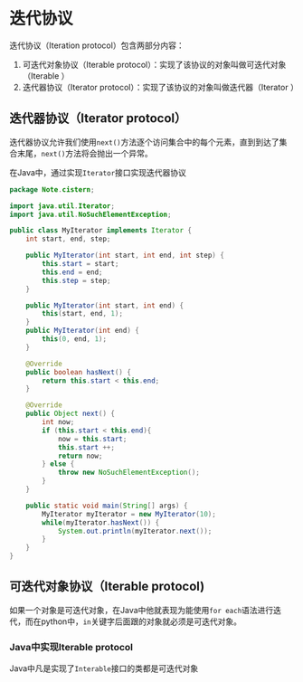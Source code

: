 # 迭代协议

迭代协议（Iteration protocol）包含两部分内容：

1. 可迭代对象协议（Iterable protocol）：实现了该协议的对象叫做可迭代对象（Iterable ）
2. 迭代器协议（Iterator protocol）：实现了该协议的对象叫做迭代器（Iterator ）

## 迭代器协议（Iterator protocol）

迭代器协议允许我们使用`next()`方法逐个访问集合中的每个元素，直到到达了集合末尾，`next()`方法将会抛出一个异常。

在Java中，通过实现`Iterator`接口实现迭代器协议

```java
package Note.cistern;

import java.util.Iterator;
import java.util.NoSuchElementException;

public class MyIterator implements Iterator {
    int start, end, step;

    public MyIterator(int start, int end, int step) {
        this.start = start;
        this.end = end;
        this.step = step;
    }

    public MyIterator(int start, int end) {
        this(start, end, 1);
    }
    public MyIterator(int end) {
        this(0, end, 1);
    }

    @Override
    public boolean hasNext() {
        return this.start < this.end;
    }

    @Override
    public Object next() {
        int now;
        if (this.start < this.end){
            now = this.start;
            this.start ++;
            return now;
        } else {
            throw new NoSuchElementException();
        }
    }

    public static void main(String[] args) {
        MyIterator myIterator = new MyIterator(10);
        while(myIterator.hasNext()) {
            System.out.println(myIterator.next());
        }
    }
}

```



## 可迭代对象协议（Iterable protocol)

如果一个对象是可迭代对象，在Java中他就表现为能使用`for each`语法进行迭代，而在python中，`in`关键字后面跟的对象就必须是可迭代对象。

### Java中实现Iterable protocol

Java中凡是实现了`Interable`接口的类都是可迭代对象